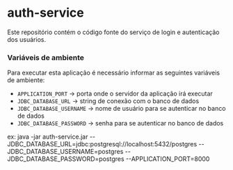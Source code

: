 # auth-service
Este repositório contém o código fonte do serviço de login e autenticação dos usuários.

### Variáveis de ambiente

Para executar esta aplicação é necessário informar as seguintes variáveis de ambiente:

- `APPLICATION_PORT` -> porta onde o servidor da aplicação irá executar
- `JDBC_DATABASE_URL` -> string de conexão com o banco de dados
- `JDBC_DATABASE_USERNAME` -> nome de usuário para se autenticar no banco de dados
- `JDBC_DATABASE_PASSWORD` -> senha para se autenticar no banco de dados

ex: java -jar auth-service.jar --JDBC_DATABASE_URL=jdbc:postgresql://localhost:5432/postgres --JDBC_DATABASE_USERNAME=postgres --JDBC_DATABASE_PASSWORD=postgres --APPLICATION_PORT=8000
